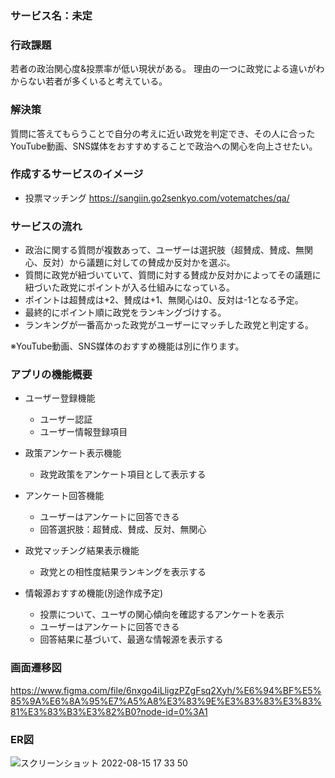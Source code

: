 ### サービス名：未定

### 行政課題
若者の政治関心度&投票率が低い現状がある。
理由の一つに政党による違いがわからない若者が多くいると考えている。

### 解決策
質問に答えてもらうことで自分の考えに近い政党を判定でき、その人に合ったYouTube動画、SNS媒体をおすすめすることで政治への関心を向上させたい。

### 作成するサービスのイメージ

- 投票マッチング https://sangiin.go2senkyo.com/votematches/qa/

### サービスの流れ

-  政治に関する質問が複数あって、ユーザーは選択肢（超賛成、賛成、無関心、反対）から議題に対しての賛成か反対かを選ぶ。
-  質問に政党が紐づいていて、質問に対する賛成か反対かによってその議題に紐づいた政党にポイントが入る仕組みになっている。
-  ポイントは超賛成は+2、賛成は+1、無関心は0、反対は-1となる予定。
-  最終的にポイント順に政党をランキングづけする。
-  ランキングが一番高かった政党がユーザーにマッチした政党と判定する。

※YouTube動画、SNS媒体のおすすめ機能は別に作ります。
### アプリの機能概要

- ユーザー登録機能
    - ユーザー認証
    - ユーザー情報登録項目
    
- 政策アンケート表示機能
    - 政党政策をアンケート項目として表示する
    
- アンケート回答機能
    - ユーザーはアンケートに回答できる
    - 回答選択肢：超賛成、賛成、反対、無関心
    
- 政党マッチング結果表示機能
    - 政党との相性度結果ランキングを表示する

- 情報源おすすめ機能(別途作成予定)
    - 投票について、ユーザの関心傾向を確認するアンケートを表示
    - ユーザーはアンケートに回答できる
    - 回答結果に基づいて、最適な情報源を表示する

### 画面遷移図
https://www.figma.com/file/6nxgo4iLligzPZgFsq2Xyh/%E6%94%BF%E5%85%9A%E6%8A%95%E7%A5%A8%E3%83%9E%E3%83%83%E3%83%81%E3%83%B3%E3%82%B0?node-id=0%3A1

### ER図
![スクリーンショット 2022-08-15 17 33 50](https://user-images.githubusercontent.com/64511596/184603228-f791e8b5-dacf-4c89-a735-066d2d293504.png)
